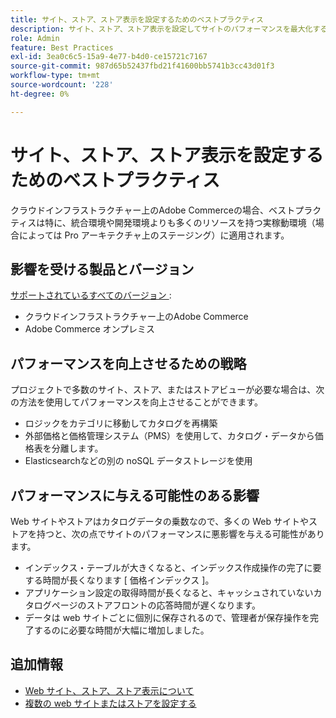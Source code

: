 ```yaml
---
title: サイト、ストア、ストア表示を設定するためのベストプラクティス
description: サイト、ストア、ストア表示を設定してサイトのパフォーマンスを最大化するためのベストプラクティスについて説明します。
role: Admin
feature: Best Practices
exl-id: 3ea0c6c5-15a9-4e77-b4d0-ce15721c7167
source-git-commit: 987d65b52437fbd21f41600bb5741b3cc43d01f3
workflow-type: tm+mt
source-wordcount: '228'
ht-degree: 0%

---
```


# サイト、ストア、ストア表示を設定するためのベストプラクティス

クラウドインフラストラクチャー上のAdobe Commerceの場合、ベストプラクティスは特に、統合環境や開発環境よりも多くのリソースを持つ実稼動環境（場合によっては Pro アーキテクチャ上のステージング）に適用されます。

## 影響を受ける製品とバージョン

[ サポートされているすべてのバージョン ](../../../release/versions.md):

- クラウドインフラストラクチャー上のAdobe Commerce
- Adobe Commerce オンプレミス

## パフォーマンスを向上させるための戦略

プロジェクトで多数のサイト、ストア、またはストアビューが必要な場合は、次の方法を使用してパフォーマンスを向上させることができます。

- ロジックをカテゴリに移動してカタログを再構築
- 外部価格と価格管理システム（PMS）を使用して、カタログ・データから価格表を分離します。
- Elasticsearchなどの別の noSQL データストレージを使用

## パフォーマンスに与える可能性のある影響

Web サイトやストアはカタログデータの乗数なので、多くの Web サイトやストアを持つと、次の点でサイトのパフォーマンスに悪影響を与える可能性があります。

- インデックス・テーブルが大きくなると、インデックス作成操作の完了に要する時間が長くなります [ 価格インデックス ]。
- アプリケーション設定の取得時間が長くなると、キャッシュされていないカタログページのストアフロントの応答時間が遅くなります。
- データは web サイトごとに個別に保存されるので、管理者が保存操作を完了するのに必要な時間が大幅に増加しました。


## 追加情報

- [Web サイト、ストア、ストア表示について ](https://experienceleague.adobe.com/en/docs/commerce-cloud-service/user-guide/configure-store/best-practices)
- [ 複数の web サイトまたはストアを設定する ](https://experienceleague.adobe.com/en/docs/commerce-cloud-service/user-guide/configure-store/multiple-sites)
